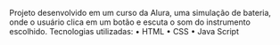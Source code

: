 Projeto desenvolvido em um curso da Alura, uma simulação de bateria, onde o usuário clica em um botão e escuta o som do instrumento escolhido.
Tecnologias utilizadas:
•	HTML
•	CSS
•	Java Script
